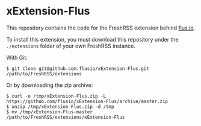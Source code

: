 # xExtension-Flus

This repository contains the code for the FreshRSS extension behind [flus.io](https://flus.io).

To install this extension, you must download this repository under the
`./extensions` folder of your own FreshRSS instance.

With Git:

```console
$ git clone git@github.com:flusio/xExtension-Flus.git /path/to/FreshRSS/extensions
```

Or by downloading the zip archive:

```console
$ curl -o /tmp/xExtension-Flus.zip -L https://github.com/flusio/xExtension-Flus/archive/master.zip
$ unzip /tmp/xExtension-Flus.zip -d /tmp
$ mv /tmp/xExtension-Flus-master /path/to/FreshRSS/extensions/xExtension-Flus
```

